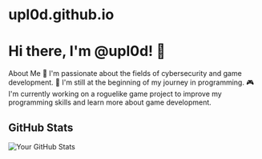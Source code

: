# upl0d.github.io
# Hi there, I'm @upl0d! 👋

About Me
🔭 I'm passionate about the fields of cybersecurity and game development.
🌱 I'm still at the beginning of my journey in programming.
🎮 I'm currently working on a roguelike game project to improve my programming skills and learn more about game development.



## GitHub Stats
![Your GitHub Stats](https://github-readme-stats.vercel.app/api?username=upl0d&show_icons=true)
